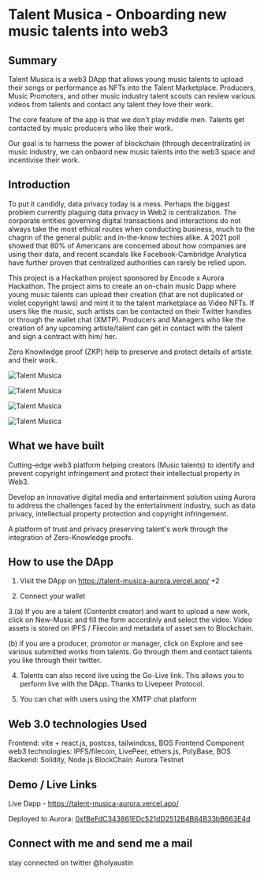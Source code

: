 # Talent Musica - Onboarding new music talents into web3

## Summary

Talent Musica is a web3 DApp that allows young music talents to upload their songs or performance as NFTs into the Talent Marketplace. Producers, Music Promoters, and other music industry talent scouts can review various videos from talents and contact any talent they love their work.

The core feature of the app is that we don't play middle men. Talents get contacted by music producers who like their work.

Our goal is to harness the power of blockchain (through decentralizatin) in music industry, we can onbaord new music talents into the web3 space and incentivise their work.

## Introduction

To put it candidly, data privacy today is a mess. Perhaps the biggest problem currently plaguing data privacy in Web2 is centralization. The corporate entities governing digital transactions and interactions do not always take the most ethical routes when conducting business, much to the chagrin of the general public and in-the-know techies alike. A 2021 poll showed that 80% of Americans are concerned about how companies are using their data, and recent scandals like Facebook-Cambridge Analytica have further proven that centralized authorities can rarely be relied upon.

This project is a Hackathon project sponsored by Encode x Aurora Hackathon. The project aims to create an on-chain music Dapp where young music talents can upload their creation (that are not duplicated or violet copyright laws) and mint it to the talent marketplace as Video NFTs. If users like the music, such artists can be contacted on their Twitter handles or through the wallet chat (XMTP). Producers and Managers who like the creation of any upcoming artiste/talent can get in contact with the talent and sign a contract with him/ her.

Zero Knowlwdge proof (ZKP) help to preserve and protect details of artiste and their work.

![Talent Musica](https://bafybeibuagnt726vfndkbbwwiingiy45ivmmspoh4omq5gvut5tuyteyki.ipfs.nftstorage.link/)

![Talent Musica](https://bafkreih7fbawvllmhfugcoylvcvlucfbkdcwpr4dfkoovy5s4xz7udfll4.ipfs.nftstorage.link/)

![Talent Musica](https://bafkreihvdxzezsp5kpsodpvsqedvphvrp7fkhult533sge2hsefzoiwaom.ipfs.nftstorage.link/)

![Talent Musica](https://bafybeigc6gvgz3p475ajebwe5quriodtdt3qu4jtdhki6kcogti6chglea.ipfs.nftstorage.link/)

## What we have built

Cutting-edge web3 platform helping creators (Music talents) to identify and prevent copyright infringement and protect their intellectual property in Web3.

Develop an innovative digital media and entertainment solution using Aurora to address the challenges faced by the entertainment industry, such as data privacy, intellectual property protection and copyright infringement.

A platform of trust and privacy preserving talent's work through the integration of Zero-Knowledge proofs.

## How to use the DApp

1. Visit the DApp on <https://talent-musica-aurora.vercel.app/>
+2

2. Connect your wallet

3.(a)  If you are a talent (Contenbt creator) and want to upload a new work, click on New-Music and fill the form accordinly and select the video. Video assets is stored on IPFS / Filecoin and metadata of asset sen to Blockchain.

(b)  if you are a producer, promotor or manager, click on Explore and see various submitted works from talents. Go through them and contact talents you like through their twitter.

4. Talents can also record live using the Go-Live link. This allows you to perform live with the DApp. Thanks to Livepeer Protocol.

5. You can chat with users using the XMTP chat platform

## Web 3.0 technologies Used

Frontend: vite + react.js, postcss, tailwindcss, BOS Frontend Component
web3 technologies:  IPFS/filecoin, LivePeer, ethers.js, PolyBase, BOS
Backend: Solidity, Node.js
BlockChain: Aurora Testnet

## Demo / Live Links

Live Dapp - <https://talent-musica-aurora.vercel.app/>

Deployed to Aurora: [0xfBeFdC343861EDc521dD2512B4B64B33bB663E4d](https://explorer.testnet.mantle.xyz/address/0xfBeFdC343861EDc521dD2512B4B64B33bB663E4d)



## Connect with me and send me a mail

stay connected on twitter @holyaustin

